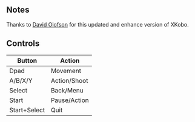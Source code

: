 ## Notes

Thanks to [David Olofson](https://github.com/olofson/kobodeluxe) for this updated and enhance version of XKobo.

## Controls

| Button | Action |
|--|--| 
|Dpad|Movement|
|A/B/X/Y|Action/Shoot|
|Select|Back/Menu|
|Start|Pause/Action|
|Start+Select|Quit|


